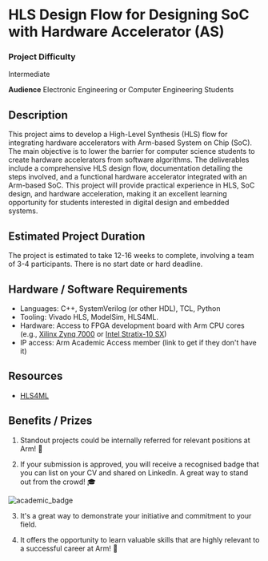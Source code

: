 # HLS Design Flow for Designing SoC with Hardware Accelerator (AS)

### Project Difficulty
Intermediate

**Audience** Electronic Engineering or Computer Engineering Students

## Description
This project aims to develop a High-Level Synthesis (HLS) flow for integrating hardware accelerators with Arm-based System on Chip (SoC). The main objective is to lower the barrier for computer science students to create hardware accelerators from software algorithms. The deliverables include a comprehensive HLS design flow, documentation detailing the steps involved, and a functional hardware accelerator integrated with an Arm-based SoC. This project will provide practical experience in HLS, SoC design, and hardware acceleration, making it an excellent learning opportunity for students interested in digital design and embedded systems.

## Estimated Project Duration
The project is estimated to take 12-16 weeks to complete, involving a team of 3-4 participants. There is no start date or hard deadline.

## Hardware / Software Requirements
- Languages: C++, SystemVerilog (or other HDL), TCL, Python
- Tooling: Vivado HLS, ModelSim, HLS4ML. 
- Hardware: Access to FPGA development board with Arm CPU cores (e.g., [Xilinx Zynq 7000](https://www.amd.com/en/products/adaptive-socs-and-fpgas/soc/zynq-7000.html) or [Intel Stratix-10 SX](https://www.intel.com/content/www/us/en/products/details/fpga/stratix/10/sx.html))
- IP access: Arm Academic Access member (link to get if they don't have it)

## Resources
- [HLS4ML](https://github.com/fastmachinelearning/hls4ml)

## Benefits / Prizes

1. Standout projects could be internally referred for relevant positions at Arm! :page_with_curl:

2. If your submission is approved, you will receive a recognised badge that you can list on your CV and shared on LinkedIn. A great way to stand out from the crowd! :mortar_board:

![academic_badge](/images/ACA_badge.jpg)

3. It's a great way to demonstrate your initiative and commitment to your field. 

4. It offers the opportunity to learn valuable skills that are highly relevant to a successful career at Arm!  :tada: